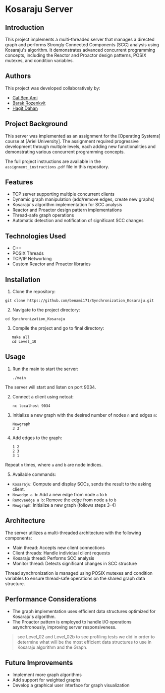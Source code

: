 # Kosaraju Server

## Introduction

This project implements a multi-threaded server that manages a directed graph and performs Strongly Connected Components (SCC) analysis using Kosaraju's algorithm. It demonstrates advanced concurrent programming concepts, including the Reactor and Proactor design patterns, POSIX mutexes, and condition variables.

## Authors

This project was developed collaboratively by:
- [Gal Ben Ami](https://github.com/benami171)
- [Barak Rozenkvit](https://github.com/BarakRozenkvit)
- [Hagit Dahan](https://github.com/hagitdahan)


## Project Background

This server was implemented as an assignment for the [Operating Systems] course at [Ariel University]. The assignment required progressive development through multiple levels, each adding new functionalities and demonstrating various concurrent programming concepts.

The full project instructions are available in the `assignment_instructions.pdf` file in this repository.


## Features

- TCP server supporting multiple concurrent clients
- Dynamic graph manipulation (add/remove edges, create new graphs)
- Kosaraju's algorithm implementation for SCC analysis
- Reactor and Proactor design pattern implementations
- Thread-safe graph operations
- Automatic detection and notification of significant SCC changes

## Technologies Used

- C++
- POSIX Threads
- TCP/IP Networking
- Custom Reactor and Proactor libraries

## Installation

1. Clone the repository:
```
git clone https://github.com/benami171/Synchronization_Kosaraju.git
```

2. Navigate to the project directory:
   
```
cd Synchronization_Kosaraju
```

3. Compile the project and go to final directory:
   
```
   make all
   cd Level_10
```
## Usage

1. Run the main to start the server:
   
   ```
   ./main
   ```
The server will start and listen on port 9034.

2. Connect a client using netcat:

   ```
   nc localhost 9034
   ```

3. Initialize a new graph with the desired number of nodes `n` and edges `m`:

   ```
   Newgraph
   3 3
   ```

4. Add edges to the graph:
   ```
   1 2
   2 3
   3 1
   ```
   
Repeat `m` times, where `a` and `b` are node indices.

5. Available commands:
- `Kosaraju`: Compute and display SCCs, sends the result to the asking client.
- `Newedge a b`: Add a new edge from node `a` to `b`
- `Removeedge a b`: Remove the edge from node `a` to `b`
- `Newgraph`: Initialize a new graph (follows steps 3-4)

## Architecture

The server utilizes a multi-threaded architecture with the following components:

- Main thread: Accepts new client connections
- Client threads: Handle individual client requests
- Kosaraju thread: Performs SCC analysis
- Monitor thread: Detects significant changes in SCC structure

Thread synchronization is managed using POSIX mutexes and condition variables to ensure thread-safe operations on the shared graph data structure.

## Performance Considerations

- The graph implementation uses efficient data structures optimized for Kosaraju's algorithm.
- The Proactor pattern is employed to handle I/O operations asynchronously, improving server responsiveness.

> see Level_02 and Level_02b to see profiling tests we did in order to determine what will be the most efficient data structures to use in Kosaraju algorithm and the Graph.

## Future Improvements

- Implement more graph algorithms
- Add support for weighted graphs
- Develop a graphical user interface for graph visualization


